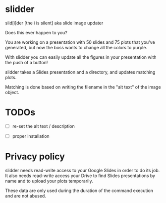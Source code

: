 # slidder

slid[i]der [the i is silent] aka slide image updater

Does this ever happen to you?

You are working on a presentation with 50 slides and 75 plots that you've generated,
but now the boss wants to change all the colors to purple.

With slidder you can easily update all the figures in your presentation with the push of a button!

slidder takes a Slides presentation and a directory, and updates matching plots.

Matching is done based on writing the filename in the "alt text" of the image object.

# TODOs

- [ ] re-set the alt text / description
- [ ] proper installation


# Privacy policy

slidder needs read-write access to your Google Slides in order to do its job.
It also needs read-write access your Drive to find Slides presentations by name and to upload
your plots temporarily.

These data are only used during the duration of the command execution and are not abused.
